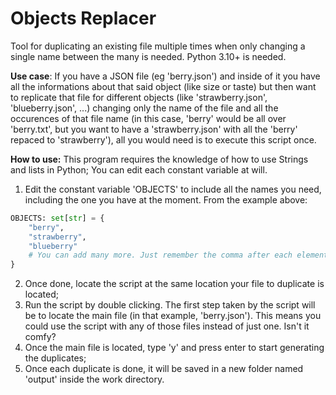 # Objects Replacer
Tool for duplicating an existing file multiple times when only changing a single name between the many is needed.
Python 3.10+ is needed.

**Use case**:
If you have a JSON file (eg 'berry.json') and inside of it you have all the informations about that said object (like size or taste) but then want to replicate that file for different objects (like 'strawberry.json', 'blueberry.json', ...) changing only the name of the file and all the occurences of that file name (in this case, 'berry' would be all over 'berry.txt', but you want to have a 'strawberry.json' with all the 'berry' repaced to 'strawberry'), all you would need is to execute this script once.

**How to use:**
This program requires the knowledge of how to use Strings and lists in Python; You can edit each constant variable at will.
1. Edit the constant variable 'OBJECTS' to include all the names you need, including the one you have at the moment. From the example above:
```python
OBJECTS: set[str] = {
    "berry",
    "strawberry",
    "blueberry"
    # You can add many more. Just remember the comma after each element
}
```
2. Once done, locate the script at the same location your file to duplicate is located;
3. Run the script by double clicking. The first step taken by the script will be to locate the main file (in that example, 'berry.json').
This means you could use the script with any of those files instead of just one. Isn't it comfy?
4. Once the main file is located, type 'y' and press enter to start generating the duplicates;
5. Once each duplicate is done, it will be saved in a new folder named 'output' inside the work directory.
